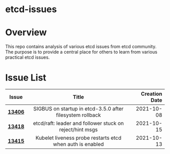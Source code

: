 etcd-issues 
======
# Overview
This repo contains analysis of various etcd issues from etcd community. The purpose is to provide a central place for others to learn from various practical etcd issues.

# Issue List
| Issue   |      Title      |  Creation Date |
|----------|:-------------:|------:|
| **[13406](13406)** |  SIGBUS on startup in etcd-3.5.0 after filesystem rollback | 2021-10-08 |
| **[13418](13418)** |  etcd/raft: leader and follower stuck on reject/hint msgs  | 2021-10-15 |
| **[13415](13415)** |  Kubelet liveness probe restarts etcd when auth is enabled  | 2021-10-13 |
